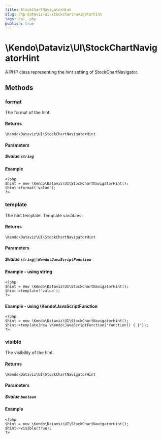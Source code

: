 ```yaml
---
title: StockChartNavigatorHint
slug: php-dataviz-ui-stockchartnavigatorhint
tags: api, php
publish: true
---
```


# \Kendo\Dataviz\UI\StockChartNavigatorHint

A PHP class representing the hint setting of StockChartNavigator.


## Methods

### format
The format of the hint.

#### Returns
`\Kendo\Dataviz\UI\StockChartNavigatorHint`

#### Parameters

##### $value `string`



#### Example 
    <?php
    $hint = new \Kendo\Dataviz\UI\StockChartNavigatorHint();
    $hint->format('value');
    ?>

### template
The hint template.
Template variables:

#### Returns
`\Kendo\Dataviz\UI\StockChartNavigatorHint`

#### Parameters

##### $value `string|\Kendo\JavaScriptFunction`



#### Example  - using string
    <?php
    $hint = new \Kendo\Dataviz\UI\StockChartNavigatorHint();
    $hint->template('value');
    ?>

#### Example  - using \Kendo\JavaScriptFunction
    <?php
    $hint = new \Kendo\Dataviz\UI\StockChartNavigatorHint();
    $hint->template(new \Kendo\JavaScriptFunction('function() { }'));
    ?>

### visible
The visibility of the hint.

#### Returns
`\Kendo\Dataviz\UI\StockChartNavigatorHint`

#### Parameters

##### $value `boolean`



#### Example 
    <?php
    $hint = new \Kendo\Dataviz\UI\StockChartNavigatorHint();
    $hint->visible(true);
    ?>

 
